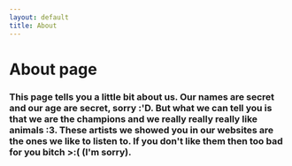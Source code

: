 ```yaml
---
layout: default
title: About
---
```

# About page

### This page tells you a little bit about us. Our names are secret and our age are secret, sorry :'D. But what we can tell you is that we are the champions and we really really really like animals :3. These artists we showed you in our websites are the ones we like to listen to. If you don't like them then too bad for you bitch >:( (I'm sorry).

